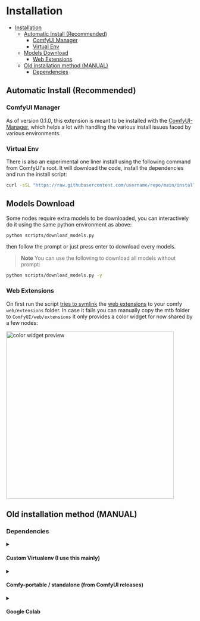 # Installation
- [Installation](#installation)
  - [Automatic Install (Recommended)](#automatic-install-recommended)
    - [ComfyUI Manager](#comfyui-manager)
    - [Virtual Env](#virtual-env)
  - [Models Download](#models-download)
    - [Web Extensions](#web-extensions)
  - [Old installation method (MANUAL)](#old-installation-method-manual)
    - [Dependencies](#dependencies)

## Automatic Install (Recommended)

### ComfyUI Manager

As of version 0.1.0, this extension is meant to be installed with the [ComfyUI-Manager](https://github.com/ltdrdata/ComfyUI-Manager), which helps a lot with handling the various install issues faced by various environments.

### Virtual Env
There is also an experimental one liner install using the following command from ComfyUI's root. It will download the code, install the dependencies and run the install script:

```bash
curl -sSL "https://raw.githubusercontent.com/username/repo/main/install.py" | python3 -
```

## Models Download
Some nodes require extra models to be downloaded, you can interactively do it using the same python environment as above:
```bash
python scripts/download_models.py
```

then follow the prompt or just press enter to download every models.

> **Note**
> You can use the following to download all models without prompt:
  ```bash
  python scripts/download_models.py -y
  ```

### Web Extensions

On first run the script [tries to symlink](https://github.com/melMass/comfy_mtb/blob/d982b69a58c05ccead9c49370764beaa4549992a/__init__.py#L45-L61) the [web extensions](https://github.com/melMass/comfy_mtb/tree/main/web) to your comfy `web/extensions` folder. In case it fails you can manually copy the mtb folder to `ComfyUI/web/extensions` it only provides a color widget for now shared by a few nodes:  

<img alt="color widget preview" src="https://github.com/melMass/comfy_mtb/assets/7041726/cff7e66a-4cc4-4866-b35b-10af0bb2d110" width=450>

## Old installation method (MANUAL)
### Dependencies
<details><summary><h4>Custom Virtualenv (I use this mainly)</h4></summary>
    
1. Make sure you are in the Python environment you use for ComfyUI.
2. Install the required dependencies by running the following command:
  ```bash
  pip install -r comfy_mtb/requirements.txt
  ```

</details>

<details><summary><h4>Comfy-portable / standalone (from ComfyUI releases)</h4></summary>
    
If you use the `python-embeded` from ComfyUI standalone then you are not able to pip install dependencies with binaries when they don't have wheels, in this case check the last [release](https://github.com/melMass/comfy_mtb/releases) there is a bundle for linux and windows with prebuilt wheels (only the ones that require building from source), check [this issue (#1)](https://github.com/melMass/comfy_mtb/issues/1) for more info.
![image](https://github.com/melMass/comfy_mtb/assets/7041726/2934fa14-3725-427c-8b9e-2b4f60ba1b7b)



</details>

<details><summary><h4>Google Colab</h4></summary>

Add a new code cell just after the **Run ComfyUI with localtunnel (Recommended Way)** header (before the code cell)
![preview of where to add it on colab](https://github.com/melMass/comfy_mtb/assets/7041726/35df2ef1-14f9-44cd-aa65-353829188cd7)


```python
# download the nodes
!git clone --recursive https://github.com/melMass/comfy_mtb.git custom_nodes/comfy_mtb

# download all models
!python custom_nodes/comfy_mtb/scripts/download_models.py -y

# install the dependencies
!pip install -r custom_nodes/comfy_mtb/requirements.txt -f https://download.openmmlab.com/mmcv/dist/cu118/torch2.0/index.html
```
If after running this, colab complains about needing to restart runtime, do it, and then do not rerun earlier cells, just the one to run the localtunnel. (you might have to add a cell with `%cd ComfyUI` first...)


> **Note**:
> If you don't need all models, remove the `-y` as collab actually supports user input: ![image](https://github.com/melMass/comfy_mtb/assets/7041726/40fc3602-f1d4-432a-98fd-ce2240f5ad06)

> **Preview**
> ![image](https://github.com/melMass/comfy_mtb/assets/7041726/b5b2b2d9-f1e8-4c43-b1db-7dfc5e07be86)

</details>

